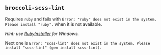 ## `broccoli-scss-lint`

Requires `ruby` and fails with `Error: "ruby" does not exist in the system. Please install "ruby".` when it is not available.

_Hint: use [RubyInstaller](http://rubyinstaller.org/downloads/) for Windows._

Next one is `Error: "scss-lint" does not exist in the system. Please install "scss-lint" (gem install scss-lint).`
